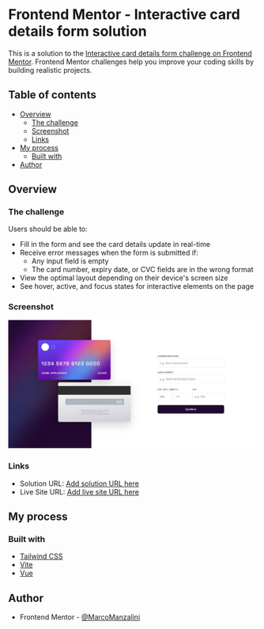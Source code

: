 # Frontend Mentor - Interactive card details form solution

This is a solution to the [Interactive card details form challenge on Frontend Mentor](https://www.frontendmentor.io/challenges/interactive-card-details-form-XpS8cKZDWw). Frontend Mentor challenges help you improve your coding skills by building realistic projects. 

## Table of contents

- [Overview](#overview)
  - [The challenge](#the-challenge)
  - [Screenshot](#screenshot)
  - [Links](#links)
- [My process](#my-process)
  - [Built with](#built-with)
- [Author](#author)


## Overview

### The challenge

Users should be able to:

- Fill in the form and see the card details update in real-time
- Receive error messages when the form is submitted if:
  - Any input field is empty
  - The card number, expiry date, or CVC fields are in the wrong format
- View the optimal layout depending on their device's screen size
- See hover, active, and focus states for interactive elements on the page

### Screenshot

![](./src/design/result.jpeg)


### Links

- Solution URL: [Add solution URL here](https://github.com/MarcoManzalini/FEM_interactive_card_form/)
- Live Site URL: [Add live site URL here](https://github.com/MarcoManzalini/FEM_interactive_card_form/m)

## My process

### Built with

- [Tailwind CSS](https://tailwindcss.com)
- [Vite](https://vitejs.dev)
- [Vue](https://vuejs.org)

## Author
- Frontend Mentor - [@MarcoManzalini](https://www.frontendmentor.io/profile/MarcoManzalini)